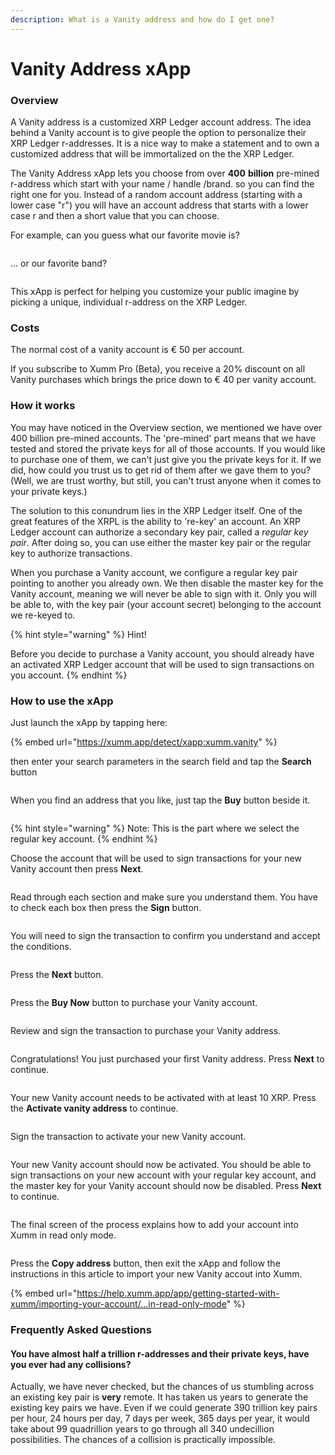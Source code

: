 ```yaml
---
description: What is a Vanity address and how do I get one?
---
```


# Vanity Address xApp

### Overview

A Vanity address is a customized XRP Ledger account address.  The idea behind a Vanity account is to give people the option to personalize their XRP Ledger r-addresses. It is a nice way to make a statement and to own a customized address that will be immortalized on the the XRP Ledger.

The Vanity Address xApp lets you choose from over **400** **billion** pre-mined r-address which start with your name / handle /brand. so you can find the right one for you. Instead of a random account address (starting with a lower case "r") you will have an account address that starts with a lower case r and then a short value that you can choose.

For example, can you guess what our favorite movie is?

<figure><img src="../../.gitbook/assets/image (2) (1) (1) (1) (1) (1) (1) (1) (1) (1).png" alt=""><figcaption></figcaption></figure>

... or our favorite band?

<figure><img src="../../.gitbook/assets/image (1) (1) (1) (1) (1) (1) (1) (1) (1) (1) (1) (1) (1) (1) (1) (1) (1) (1) (1) (1).png" alt=""><figcaption></figcaption></figure>

This xApp is perfect for helping you customize your public imagine by picking a unique, individual r-address on the XRP Ledger.

### Costs

The normal cost of a vanity account is € 50 per account.&#x20;

If you subscribe to Xumm Pro (Beta), you receive a 20% discount on all Vanity purchases which brings the price down to € 40 per vanity account.

### How it works

You may have noticed in the Overview section, we mentioned we have over 400 billion pre-mined accounts. The 'pre-mined' part means that we have tested and stored the private keys for all of those accounts.  If you would like to purchase one of them, we can't just give you the private keys for it. If we did, how could you trust us to get rid of them after we gave them to you? (Well, we are trust worthy, but still, you can't trust anyone when it comes to your private keys.)

The solution to this conundrum lies in the XRP Ledger itself. One of the great features of the XRPL is the ability to 're-key' an account. An XRP Ledger account can authorize a secondary key pair, called a _regular key pair_. After doing so, you can use either the master key pair or the regular key to authorize transactions.&#x20;

When you purchase a Vanity account, we configure a regular key pair pointing to another you already own. We then disable the master key for the Vanity account, meaning we will never be able to sign with it. Only you will be able to, with the key pair (your account secret) belonging to the account we re-keyed to.



{% hint style="warning" %}
Hint!&#x20;

Before you decide to purchase a Vanity account, you should already have an activated XRP Ledger account that will be used to sign transactions on you account.
{% endhint %}

### &#x20;How to use the xApp

Just launch the xApp by tapping here:

{% embed url="https://xumm.app/detect/xapp:xumm.vanity" %}

then enter your search parameters in the search field and tap the **Search** button

<figure><img src="../../.gitbook/assets/image (3) (1) (1) (1) (1) (1).png" alt=""><figcaption></figcaption></figure>

When you find an address that you like, just tap the **Buy** button beside it.

<figure><img src="../../.gitbook/assets/image (4) (1) (1).png" alt=""><figcaption></figcaption></figure>



{% hint style="warning" %}
Note: This is the part where we select the regular key account.
{% endhint %}

Choose the account that will be used to sign transactions for your new Vanity account then press **Next**.

<figure><img src="../../.gitbook/assets/image (1) (1) (1) (1) (1) (1) (1) (1) (1) (1) (1) (1) (1) (1) (1) (1) (1) (1) (1).png" alt=""><figcaption></figcaption></figure>

Read through each section and make sure you understand them. You have to check each box then press the **Sign** button.

<figure><img src="../../.gitbook/assets/image (1) (1) (1) (1) (1) (1) (1) (1) (1) (1) (1) (1) (1) (1) (1) (1) (1) (1).png" alt=""><figcaption></figcaption></figure>

You will need to sign the transaction to confirm you understand and accept the conditions.

<figure><img src="../../.gitbook/assets/image (35).png" alt=""><figcaption></figcaption></figure>

Press the **Next** button.

<figure><img src="../../.gitbook/assets/image (1) (1) (1) (1) (1) (1) (1) (1) (1) (1) (1) (1) (1) (1) (1) (1) (1).png" alt=""><figcaption></figcaption></figure>

Press the **Buy Now** button to purchase your Vanity account.&#x20;

<figure><img src="../../.gitbook/assets/image (2) (1) (1) (1) (1) (1) (1) (1).png" alt=""><figcaption></figcaption></figure>

Review and sign the transaction to purchase your Vanity address.

<figure><img src="../../.gitbook/assets/image (36).png" alt=""><figcaption></figcaption></figure>

Congratulations! You just purchased your first Vanity address. Press **Next** to continue.

<figure><img src="../../.gitbook/assets/image (37).png" alt=""><figcaption></figcaption></figure>

Your new Vanity account needs to be activated with at least 10 XRP. Press the **Activate vanity address** to continue.

<figure><img src="../../.gitbook/assets/image (38).png" alt=""><figcaption></figcaption></figure>

Sign the transaction to activate your new Vanity account.

<figure><img src="../../.gitbook/assets/image (39).png" alt=""><figcaption></figcaption></figure>

Your new Vanity account should now be activated. You should be able to sign transactions on your new account with your regular key account, and the master key for your Vanity account should now be disabled. Press **Next** to continue.

<figure><img src="../../.gitbook/assets/image (41).png" alt=""><figcaption></figcaption></figure>

The final screen of the process explains how to add your account into Xumm in read only mode.

<figure><img src="../../.gitbook/assets/image (42).png" alt=""><figcaption></figcaption></figure>

Press the **Copy address** button, then exit the xApp and follow the instructions in this article to import your new Vanity accout into Xumm.

{% embed url="https://help.xumm.app/app/getting-started-with-xumm/importing-your-account/...in-read-only-mode" %}

### Frequently Asked Questions

#### You have almost half a trillion r-addresses and their private keys, have you ever had any collisions?

Actually, we have never checked, but the chances of us stumbling across an existing key pair is **very** remote. It has taken us years to generate the existing key pairs we have. Even if we could generate 390 trillion key pairs per hour, 24 hours per day, 7 days per week, 365 days per year, it would take about 99 quadrillion years to go through all 340 undecillion possibilities. The chances of a collision is practically impossible.&#x20;
